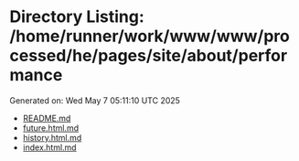 # Directory Listing: /home/runner/work/www/www/processed/he/pages/site/about/performance
Generated on: Wed May  7 05:11:10 UTC 2025

- [README.md](README.md)
- [future.html.md](future.html.md)
- [history.html.md](history.html.md)
- [index.html.md](index.html.md)
